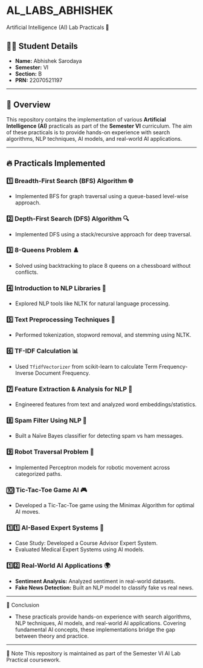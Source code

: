 # AL_LABS_ABHISHEK

Artificial Intelligence (AI) Lab Practicals 🤖
## 👩‍🎓 Student Details

- **Name:** Abhishek Sarodaya 
- **Semester:** VI  
- **Section:** B  
- **PRN:** 22070521197

---

## 📌 Overview

This repository contains the implementation of various **Artificial Intelligence (AI)** practicals as part of the **Semester VI** curriculum. The aim of these practicals is to provide hands-on experience with search algorithms, NLP techniques, AI models, and real-world AI applications.

---

## 🔥 Practicals Implemented

### 1️⃣ Breadth-First Search (BFS) Algorithm 🌐  
- Implemented BFS for graph traversal using a queue-based level-wise approach.

### 2️⃣ Depth-First Search (DFS) Algorithm 🔍  
- Implemented DFS using a stack/recursive approach for deep traversal.

### 3️⃣ 8-Queens Problem ♟️  
- Solved using backtracking to place 8 queens on a chessboard without conflicts.

### 4️⃣ Introduction to NLP Libraries 📖  
- Explored NLP tools like NLTK for natural language processing.

### 5️⃣ Text Preprocessing Techniques 📝  
- Performed tokenization, stopword removal, and stemming using NLTK.

### 6️⃣ TF-IDF Calculation 📊  
- Used `TfidfVectorizer` from scikit-learn to calculate Term Frequency-Inverse Document Frequency.

### 7️⃣ Feature Extraction & Analysis for NLP 🔬  
- Engineered features from text and analyzed word embeddings/statistics.

### 8️⃣ Spam Filter Using NLP 📩  
- Built a Naïve Bayes classifier for detecting spam vs ham messages.

### 9️⃣ Robot Traversal Problem 🤖  
- Implemented Perceptron models for robotic movement across categorized paths.

### 🔟 Tic-Tac-Toe Game AI 🎮  
- Developed a Tic-Tac-Toe game using the Minimax Algorithm for optimal AI moves.

### 1️⃣1️⃣ AI-Based Expert Systems 🏥  
- Case Study: Developed a Course Advisor Expert System.  
- Evaluated Medical Expert Systems using AI models.

### 1️⃣2️⃣ Real-World AI Applications 🌍  
- **Sentiment Analysis:** Analyzed sentiment in real-world datasets.  
- **Fake News Detection:** Built an NLP model to classify fake vs real news.

---


🎯 Conclusion
- These practicals provide hands-on experience with search algorithms, NLP techniques, AI models, and real-world AI applications. Covering fundamental AI concepts, these implementations bridge the gap between theory and practice.
---
📢 Note
This repository is maintained as part of the Semester VI AI Lab Practical coursework.
